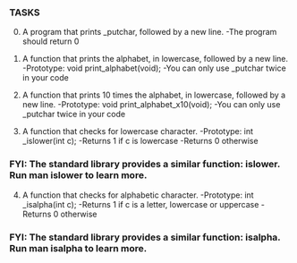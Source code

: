 ### TASKS
0. A program that prints \_putchar, followed by a new line.
-The program should return 0

1. A function that prints the alphabet, in lowercase, followed by a new line.
-Prototype: void print_alphabet(void);
-You can only use \_putchar twice in your code

2. A  function that prints 10 times the alphabet, in lowercase, followed by a new line.
-Prototype: void print_alphabet_x10(void);
-You can only use \_putchar twice in your code


3. A  function that checks for lowercase character.
-Prototype: int \_islower(int c);
-Returns 1 if c is lowercase
-Returns 0 otherwise
### FYI: The standard library provides a similar function: islower. Run man islower to learn more.


4. A  function that checks for alphabetic character.
-Prototype: int \_isalpha(int c);
-Returns 1 if c is a letter, lowercase or uppercase
-Returns 0 otherwise
### FYI: The standard library provides a similar function: isalpha. Run man isalpha to learn more.
